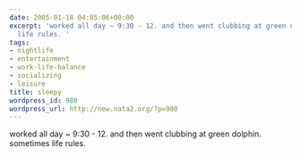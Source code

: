 ```yaml
---
date: 2005-01-18 04:05:06+00:00
excerpt: 'worked all day ~ 9:30 - 12. and then went clubbing at green dolphin. sometimes
  life rules. '
tags:
- nightlife
- entertainment
- work-life-balance
- socializing
- leisure
title: sleepy
wordpress_id: 980
wordpress_url: http://new.nata2.org/?p=980
---
```


worked all day ~ 9:30 - 12. and then went clubbing at green dolphin. sometimes life rules.